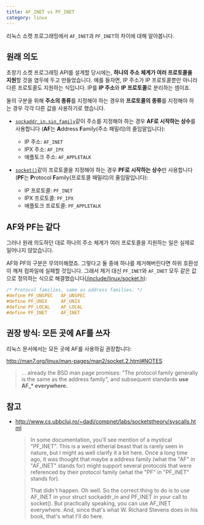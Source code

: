 ```yaml
---
title: AF_INET vs PF_INET
category: linux
---
```


리눅스 소켓 프로그래밍에서 `AF_INET`과 `PF_INET`의 차이에 대해 알아봅니다.

## 원래 의도

초창기 소켓 프로그래밍 API를 설계할 당시에는, **하나의 주소 체계가 여러 프로토콜을 지원**할 것을 염두에 두고 만들었습니다. 예를 들자면, IP 주소가 IP 프로토콜뿐만 아니라 다른 프로토콜도 지원하는 식입니다. IP를 **IP 주소**와 **IP 프로토콜**로 분리하는 셈이죠.

둘의 구분을 위해 **주소의 종류**를 지정해야 하는 경우와 **프로토콜의 종류**를 지정해야 하는 경우 각각 다른 값을 사용하기로 했습니다.

- [`sockaddr_in.sin_family`](http://man7.org/linux/man-pages/man7/ip.7.html)같이 주소를 지정해야 하는 경우 **AF로 시작하는 상수**를 사용합니다 (**AF**는 **A**ddress **F**amily(주소 패밀리)의 줄임말입니다):

    - IP 주소: `AF_INET`
    - IPX 주소: `AF_IPX`
    - 애플토크 주소: `AF_APPLETALK`

- [`socket()`](http://man7.org/linux/man-pages/man2/socket.2.html)같이 프로토콜을 지정해야 하는 경우 **PF로 시작하는 상수**만 사용합니다 (**PF**는 **P**rotocol **F**amily(프로토콜 패밀리)의 줄임말입니다):

    - IP 프로토콜: `PF_INET`
    - IPX 프로토콜: `PF_IPX`
    - 애플토크 프로토콜: `PF_APPLETALK`

## AF와 PF는 같다

그러나 원래 의도하던 대로 하나의 주소 체계가 여러 프로토콜을 지원하는 일은 실제로 일어나지 않았습니다.

AF와 PF의 구분은 무의미해졌죠. 그렇다고 둘 중에 하나를 제거해버린다면 하위 호환성이 깨져 컴파일에 실패할 것입니다. 그래서 제거 대신 `PF_INET`와 `AF_INET` 모두 같은 값으로 정의하는 식으로 해결했습니다([/include/linux/socket.h](https://github.com/torvalds/linux/blob/26bc672134241a080a83b2ab9aa8abede8d30e1c/include/linux/socket.h#L215-L219)):

```c
/* Protocol families, same as address families. */
#define PF_UNSPEC	AF_UNSPEC
#define PF_UNIX		AF_UNIX
#define PF_LOCAL	AF_LOCAL
#define PF_INET		AF_INET
```

## 권장 방식: 모든 곳에 AF를 쓰자

리눅스 문서에서는 모든 곳에 AF를 사용하길 권장합니다:

<http://man7.org/linux/man-pages/man2/socket.2.html#NOTES>
> ... already the BSD man page promises: "The protocol family generally is the same as the address family", and subsequent standards **use AF_\* everywhere.**

## 참고

- <http://www.cs.ubbcluj.ro/~dadi/compnet/labs/socketstheory/syscalls.html>

    > In some documentation, you'll see mention of a mystical "PF_INET". This is a weird etherial beast that is rarely seen in nature, but I might as well clarify it a bit here. Once a long time ago, it was thought that maybe a address family (what the "AF" in "AF_INET" stands for) might support several protocols that were referenced by their protocol family (what the "PF" in "PF_INET" stands for).
    >
    > That didn't happen. Oh well. So the correct thing to do is to use AF_INET in your struct sockaddr_in and PF_INET in your call to socket(). But practically speaking, you can use AF_INET everywhere. And, since that's what W. Richard Stevens does in his book, that's what I'll do here.
